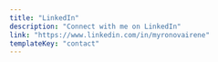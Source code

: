 ```yaml
---
title: "LinkedIn"
description: "Connect with me on LinkedIn"
link: "https://www.linkedin.com/in/myronovairene"
templateKey: "contact"
---
```

